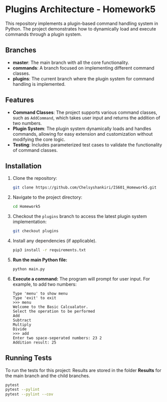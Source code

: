 # Plugins Architecture - Homework5

This repository implements a plugin-based command handling system in Python. The project demonstrates how to dynamically load and execute commands through a plugin system.

## Branches

- **master**: The main branch with all the core functionality.
- **commands**: A branch focused on implementing different command classes.
- **plugins**: The current branch where the plugin system for command handling is implemented.

## Features

- **Command Classes**: The project supports various command classes, such as `AddCommand`, which takes user input and returns the addition of two numbers.
- **Plugin System**: The plugin system dynamically loads and handles commands, allowing for easy extension and customization without modifying the core logic.
- **Testing**: Includes parameterized test cases to validate the functionality of command classes.

## Installation

1. Clone the repository:

    ```bash
    git clone https://github.com/Chelsyshankiri/IS601_Homework5.git
    ```

2. Navigate to the project directory:

    ```bash
    cd Homework5
    ```

3. Checkout the `plugins` branch to access the latest plugin system implementation:

    ```bash
    git checkout plugins
    ```

4. Install any dependencies (if applicable).
    ```bash
    pip3 install -r requirements.txt
    ```

5. **Run the main Python file:**
    ```bash
    python main.py
    ```

6. **Execute a command:**
    The program will prompt for user input. For example, to add two numbers:
    ```
    Type 'menu' to show menu
    Type 'exit' to exit 
    >>> menu
    Welcome to the Basic Calcualator.
    Select the operation to be performed
    Add
    Subtract
    Multiply
    Divide
    >>> add
    Enter two space-seperated numbers: 23 2
    Addition result: 25
    ```

## Running Tests

To run the tests for this project:
Results are stored in the folder **Results** for the main branch and the child branches.

```bash
pytest 
pytest --pylint
pytest --pylint --cov
```